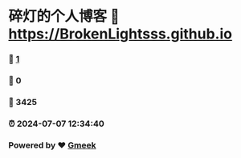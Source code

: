 # 碎灯的个人博客 :link: https://BrokenLightsss.github.io 
### :page_facing_up: [1](https://BrokenLightsss.github.io/tag.html) 
### :speech_balloon: 0 
### :hibiscus: 3425 
### :alarm_clock: 2024-07-07 12:34:40 
### Powered by :heart: [Gmeek](https://github.com/Meekdai/Gmeek)
